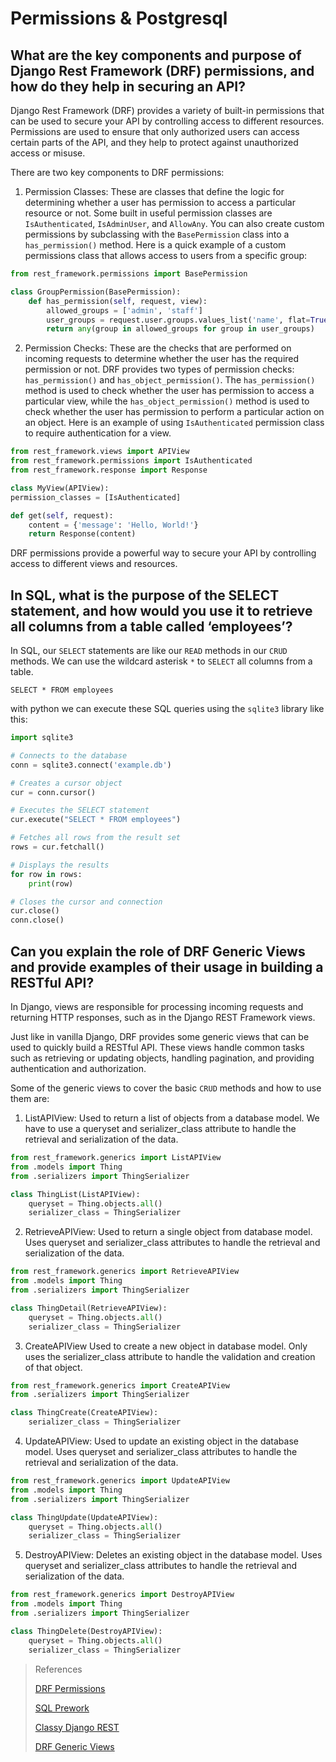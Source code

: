 # Permissions & Postgresql

## What are the key components and purpose of Django Rest Framework (DRF) permissions, and how do they help in securing an API?

Django Rest Framework (DRF) provides a variety of built-in permissions that can be used to secure your API by controlling access to different resources. Permissions are used to ensure that only authorized users can access certain parts of the API, and they help to protect against unauthorized access or misuse.

There are two key components to DRF permissions:

1. Permission Classes:  These are classes that define the logic for determining whether a user has permission to access a particular resource or not. Some built in useful permission classes are `IsAuthenticated`, `IsAdminUser`, and `AllowAny`. You can also create custom permissions by subclassing with the `BasePermission` class into a `has_permission()` method. Here is a quick example of a custom permissions class that allows access to users from a specific group:

```python
from rest_framework.permissions import BasePermission

class GroupPermission(BasePermission):
    def has_permission(self, request, view):
        allowed_groups = ['admin', 'staff']
        user_groups = request.user.groups.values_list('name', flat=True)
        return any(group in allowed_groups for group in user_groups)

```

2. Permission Checks: These are the checks that are performed on incoming requests to determine whether the user has the required permission or not. DRF provides two types of permission checks: `has_permission()` and `has_object_permission()`. The `has_permission()` method is used to check whether the user has permission to access a particular view, while the `has_object_permission()` method is used to check whether the user has permission to perform a particular action on an object. Here is an example of using `IsAuthenticated` permission class to require authentication for a view. 

```python
from rest_framework.views import APIView
from rest_framework.permissions import IsAuthenticated
from rest_framework.response import Response

class MyView(APIView):
permission_classes = [IsAuthenticated]

def get(self, request):
    content = {'message': 'Hello, World!'}
    return Response(content)

```

DRF permissions provide a powerful way to secure your API by controlling access to different views and resources. 

## In SQL, what is the purpose of the SELECT statement, and how would you use it to retrieve all columns from a table called ‘employees’?

In SQL, our `SELECT` statements are like our `READ` methods in our `CRUD` methods. We can use the wildcard asterisk `*` to `SELECT` all columns from a table. 

```
SELECT * FROM employees
```

with python we can execute these SQL queries using the `sqlite3` library like this:

```python
import sqlite3

# Connects to the database
conn = sqlite3.connect('example.db')

# Creates a cursor object
cur = conn.cursor()

# Executes the SELECT statement
cur.execute("SELECT * FROM employees")

# Fetches all rows from the result set
rows = cur.fetchall()

# Displays the results
for row in rows:
    print(row)

# Closes the cursor and connection
cur.close()
conn.close()
```

## Can you explain the role of DRF Generic Views and provide examples of their usage in building a RESTful API?

In Django, views are responsible for processing incoming requests and returning HTTP responses, such as in the Django REST Framework views.

Just like in vanilla Django, DRF provides some generic views that can be used to quickly build a RESTful API. These views handle common tasks such as retrieving or updating objects, handling pagination, and providing authentication and authorization.

Some of the generic views to cover the basic `CRUD` methods and how to use them are:

1. ListAPIView:
Used to return a list of objects from a database model. We have to use a queryset and serializer_class attribute to handle the retrieval and serialization of the data.

```python
from rest_framework.generics import ListAPIView
from .models import Thing
from .serializers import ThingSerializer

class ThingList(ListAPIView):
    queryset = Thing.objects.all()
    serializer_class = ThingSerializer

```

2. RetrieveAPIView:
Used to return a single object from database model. Uses queryset and serializer_class attributes to handle the retrieval and serialization of the data.

```python
from rest_framework.generics import RetrieveAPIView
from .models import Thing
from .serializers import ThingSerializer

class ThingDetail(RetrieveAPIView):
    queryset = Thing.objects.all()
    serializer_class = ThingSerializer

```

3. CreateAPIView
Used to create a new object in database model. Only uses the serializer_class attribute to handle the validation and creation of that object.

```python
from rest_framework.generics import CreateAPIView
from .serializers import ThingSerializer

class ThingCreate(CreateAPIView):
    serializer_class = ThingSerializer

```

4. UpdateAPIView:
Used to update an existing object in the database model. Uses queryset and serializer_class attributes to handle the retrieval and serialization of the data.

```python
from rest_framework.generics import UpdateAPIView
from .models import Thing
from .serializers import ThingSerializer

class ThingUpdate(UpdateAPIView):
    queryset = Thing.objects.all()
    serializer_class = ThingSerializer

```

5. DestroyAPIView:
Deletes an existing object in the database model. Uses queryset and serializer_class attributes to handle the retrieval and serialization of the data.

```python
from rest_framework.generics import DestroyAPIView
from .models import Thing
from .serializers import ThingSerializer

class ThingDelete(DestroyAPIView):
    queryset = Thing.objects.all()
    serializer_class = ThingSerializer
```

>References
>
>[DRF Permissions](https://www.django-rest-framework.org/api-guide/permissions/)
>
>[SQL Prework](https://codefellows.github.io/common_curriculum/prework/SQL)
>
>[Classy Django REST](http://www.cdrf.co/)
>
>[DRF Generic Views](https://www.django-rest-framework.org/api-guide/generic-views/)
